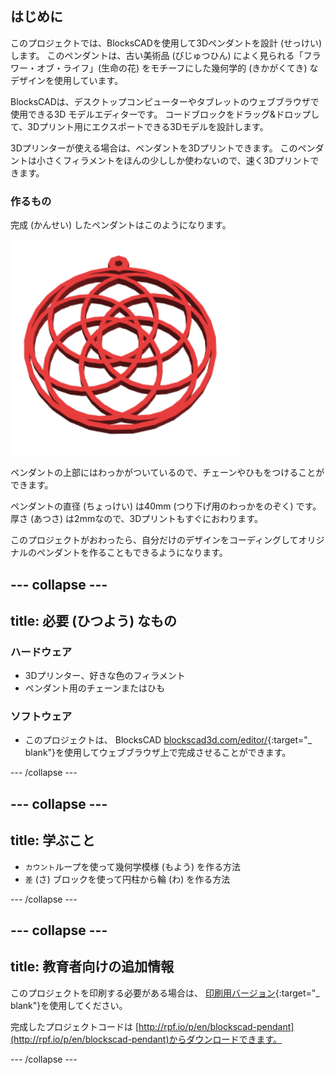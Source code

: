## はじめに

このプロジェクトでは、BlocksCADを使用して3Dペンダントを設計 (せっけい) します。 このペンダントは、古い美術品 (びじゅつひん) によく見られる「フラワー・オブ・ライフ」(生命の花) をモチーフにした幾何学的 (きかがくてき) なデザインを使用しています。

BlocksCADは、デスクトップコンピューターやタブレットのウェブブラウザで使用できる3D モデルエディターです。 コードブロックをドラッグ&ドロップして、3Dプリント用にエクスポートできる3Dモデルを設計します。

3Dプリンターが使える場合は、ペンダントを3Dプリントできます。 このペンダントは小さくフィラメントをほんの少ししか使わないので、速く3Dプリントできます。

### 作るもの

完成 (かんせい) したペンダントはこのようになります。

![スクリーンショット](images/pendant-finished.png)

ペンダントの上部にはわっかがついているので、チェーンやひもをつけることができます。

ペンダントの直径 (ちょっけい) は40mm (つり下げ用のわっかをのぞく) です。 厚さ (あつさ) は2mmなので、3Dプリントもすぐにおわります。

このプロジェクトがおわったら、自分だけのデザインをコーディングしてオリジナルのペンダントを作ることもできるようになります。

--- collapse ---
---
title: 必要 (ひつよう) なもの
---

### ハードウェア

+ 3Dプリンター、好きな色のフィラメント
+ ペンダント用のチェーンまたはひも

### ソフトウェア

+ このプロジェクトは、 BlocksCAD [blockscad3d.com/editor/](https://www.blockscad3d.com/editor){:target="_ blank"}を使用してウェブブラウザ上で完成させることができます。

--- /collapse ---

--- collapse ---
---
title: 学ぶこと
---

+ `カウント`ループを使って幾何学模様 (もよう) を作る方法
+ `差` (さ) ブロックを使って円柱から輪 (わ) を作る方法

--- /collapse ---

--- collapse ---
---
title: 教育者向けの追加情報
---

このプロジェクトを印刷する必要がある場合は、 [印刷用バージョン](https://projects.raspberrypi.org/en/projects/blockscad-pendant/print){:target="_ blank"}を使用してください。

完成したプロジェクトコードは [http://rpf.io/p/en/blockscad-pendant](http://rpf.io/p/en/blockscad-pendant)からダウンロードできます。

--- /collapse ---
